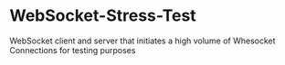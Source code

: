 # WebSocket-Stress-Test
WebSocket client and server that initiates a high volume of Whesocket Connections for testing purposes
